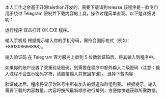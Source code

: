 本人工作之余基于开源telethon开发的，需要下载请到release
该程序是一款专门用于绕过 Telegram 限制并下载内容的工具，操作过程简单直观。以下是详细说明：

运行程序
双击打开 OK.EXE 程序。

输入手机号
根据提示输入你的手机号码，需符合国际格式（例如：+861306666888）。

输入验证码
在 Telegram 官方服务上收到 5 位数验证码后，将其输入到程序中。

如果你的账户设置了双重验证密码，则需要在程序中额外输入二级密码（注意：输入过程不会显示密码字符，请直接输入并按回车键）。
选择下载内容

验证成功后，程序将显示你账号中所有加入的频道和群组列表。
根据提示，输入需要下载的内容数量。内容将按照最新顺序进行排列，方便你快速获取所需数据。
